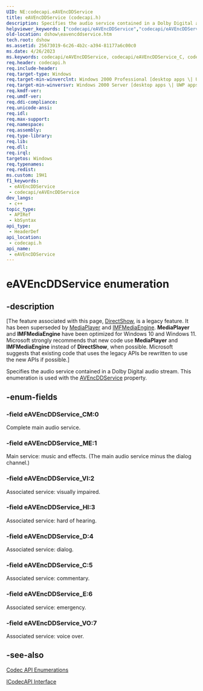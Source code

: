 ```yaml
---
UID: NE:codecapi.eAVEncDDService
title: eAVEncDDService (codecapi.h)
description: Specifies the audio service contained in a Dolby Digital audio stream. This enumeration is used with the AVEncDDService property.
helpviewer_keywords: ["codecapi/eAVEncDDService","codecapi/eAVEncDDService_C","codecapi/eAVEncDDService_CM","codecapi/eAVEncDDService_D","codecapi/eAVEncDDService_E","codecapi/eAVEncDDService_HI","codecapi/eAVEncDDService_ME","codecapi/eAVEncDDService_VI","codecapi/eAVEncDDService_VO","dshow.eavencddservice","eAVEncDDService","eAVEncDDService enumeration [DirectShow]","eAVEncDDServiceEnumeration","eAVEncDDService_C","eAVEncDDService_CM","eAVEncDDService_D","eAVEncDDService_E","eAVEncDDService_HI","eAVEncDDService_ME","eAVEncDDService_VI","eAVEncDDService_VO"]
old-location: dshow\eavencddservice.htm
tech.root: dshow
ms.assetid: 25673019-6c26-4b2c-a394-81177a6c00c0
ms.date: 4/26/2023
ms.keywords: codecapi/eAVEncDDService, codecapi/eAVEncDDService_C, codecapi/eAVEncDDService_CM, codecapi/eAVEncDDService_D, codecapi/eAVEncDDService_E, codecapi/eAVEncDDService_HI, codecapi/eAVEncDDService_ME, codecapi/eAVEncDDService_VI, codecapi/eAVEncDDService_VO, dshow.eavencddservice, eAVEncDDService, eAVEncDDService enumeration [DirectShow], eAVEncDDServiceEnumeration, eAVEncDDService_C, eAVEncDDService_CM, eAVEncDDService_D, eAVEncDDService_E, eAVEncDDService_HI, eAVEncDDService_ME, eAVEncDDService_VI, eAVEncDDService_VO
req.header: codecapi.h
req.include-header: 
req.target-type: Windows
req.target-min-winverclnt: Windows 2000 Professional [desktop apps \| UWP apps]
req.target-min-winversvr: Windows 2000 Server [desktop apps \| UWP apps]
req.kmdf-ver: 
req.umdf-ver: 
req.ddi-compliance: 
req.unicode-ansi: 
req.idl: 
req.max-support: 
req.namespace: 
req.assembly: 
req.type-library: 
req.lib: 
req.dll: 
req.irql: 
targetos: Windows
req.typenames: 
req.redist: 
ms.custom: 19H1
f1_keywords:
 - eAVEncDDService
 - codecapi/eAVEncDDService
dev_langs:
 - c++
topic_type:
 - APIRef
 - kbSyntax
api_type:
 - HeaderDef
api_location:
 - codecapi.h
api_name:
 - eAVEncDDService
---
```


# eAVEncDDService enumeration


## -description

\[The feature associated with this page, [DirectShow](/windows/win32/directshow/directshow), is a legacy feature. It has been superseded by [MediaPlayer](/uwp/api/Windows.Media.Playback.MediaPlayer) and [IMFMediaEngine](/windows/win32/api/mfmediaengine/nn-mfmediaengine-imfmediaengine). **MediaPlayer** and **IMFMediaEngine** have been optimized for Windows 10 and Windows 11. Microsoft strongly recommends that new code use **MediaPlayer** and **IMFMediaEngine** instead of **DirectShow**, when possible. Microsoft suggests that existing code that uses the legacy APIs be rewritten to use the new APIs if possible.\]

Specifies the audio service contained in a Dolby Digital audio stream. This enumeration is used with the <a href="/windows/desktop/DirectShow/avencddservice-property">AVEncDDService</a> property.

## -enum-fields

### -field eAVEncDDService_CM:0

Complete main audio service.

### -field eAVEncDDService_ME:1

Main service: music and effects. (The main audio service minus the dialog channel.)

### -field eAVEncDDService_VI:2

Associated service: visually impaired.

### -field eAVEncDDService_HI:3

Associated service: hard of hearing.

### -field eAVEncDDService_D:4

Associated service: dialog.

### -field eAVEncDDService_C:5

Associated service: commentary.

### -field eAVEncDDService_E:6

Associated service: emergency.

### -field eAVEncDDService_VO:7   

Associated service: voice over.

## -see-also

<a href="/windows/desktop/DirectShow/codec-api-enumerations">Codec API Enumerations</a>



<a href="/windows/desktop/api/strmif/nn-strmif-icodecapi">ICodecAPI Interface</a>
